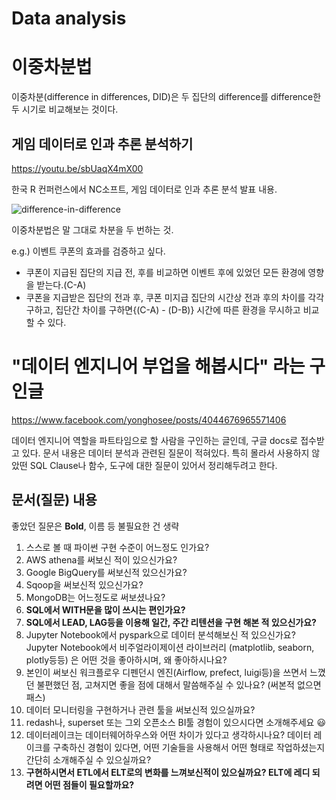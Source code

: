 # Data analysis

# 이중차분법

이중차분(difference in differences, DID)은 두 집단의 difference를 difference한 두 시기로 비교해보는 것이다.

## 게임 데이터로 인과 추론 분석하기

https://youtu.be/sbUaqX4mX00

한국 R 컨퍼런스에서 NC소프트, 게임 데이터로 인과 추론 분석 발표 내용.

![difference-in-difference](res/data-analysis-difference-in-difference.png)

이중차분법은 말 그대로 차분을 두 번하는 것.

e.g.) 이벤트 쿠폰의 효과를 검증하고 싶다.

* 쿠폰이 지급된 집단의 지급 전, 후를 비교하면 이벤트 후에 있었던 모든 환경에 영향을 받는다.(C-A)
* 쿠폰을 지급받은 집단의 전과 후, 쿠폰 미지급 집단의 시간상 전과 후의 차이를 각각 구하고, 집단간 차이를 구하면{(C-A) - (D-B)} 시간에 따른 환경을 무시하고 비교할 수 있다.

# "데이터 엔지니어 부업을 해봅시다" 라는 구인글

https://www.facebook.com/yonghosee/posts/4044676965571406

데이터 엔지니어 역할을 파트타임으로 할 사람을 구인하는 글인데, 구글 docs로 접수받고 있다.
문서 내용은 데이터 분석과 관련된 질문이 적혀있다.
특히 몰라서 사용하지 않았떤 SQL Clause나 함수, 도구에 대한 질문이 있어서 정리해두려고 한다.

## 문서(질문) 내용

좋았던 질문은 **Bold**, 이름 등 불필요한 건 생략

1. 스스로 볼 때 파이썬 구현 수준이 어느정도 인가요?
2. AWS athena를 써보신 적이 있으신가요?
3. Google BigQuery를 써보신적 있으신가요?
4. Sqoop을 써보신적 있으신가요?
5. MongoDB는 어느정도로 써보셨나요?
6. **SQL에서 WITH문을 많이 쓰시는 편인가요?**
7. **SQL에서 LEAD, LAG등을 이용해 일간, 주간 리텐션을 구현 해본 적 있으신가요?**
8. Jupyter Notebook에서 pyspark으로 데이터 분석해보신 적 있으신가요?Jupyter Notebook에서 비주얼라이제이션 라이브러리 (matplotlib, seaborn, plotly등등) 은 어떤 것을 좋아하시며, 왜 좋아하시나요?
9. 본인이 써보신 워크플로우 디펜던시 엔진(Airflow, prefect, luigi등)을 쓰면서 느꼈던 불편했던 점, 고쳐지면 좋을 점에 대해서 말씀해주실 수 있나요? (써본적 없으면 패스)
10. 데이터 모니터링을 구현하거나 관련 툴을 써보신적 있으실까요?
11. redash나, superset 또는 그외 오픈소스 BI툴 경험이 있으시다면 소개해주세요 😃
12. 데이터레이크는 데이터웨어하우스와 어떤 차이가 있다고 생각하시나요? 데이터 레이크를 구축하신 경험이 있다면, 어떤 기술들을 사용해서 어떤 형태로 작업하셨는지 간단히 소개해주실 수 있으실까요?
13. **구현하시면서 ETL에서 ELT로의 변화를 느껴보신적이 있으실까요? ELT에 레디 되려면 어떤 점들이 필요할까요?**
